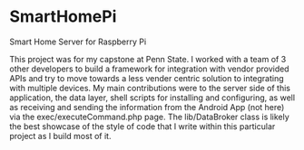 # SmartHomePi
Smart Home Server for Raspberry Pi

This project was for my capstone at Penn State. I worked with a team of 3 other developers to build a framework for integration with vendor provided APIs and try to move towards a less vender centric solution to integrating with multiple devices.
My main contributions were to the server side of this application, the data layer, shell scripts for installing and configuring, as well as receiving and sending the information from the Android App (not here) via the exec/executeCommand.php page. The lib/DataBroker class is likely the best showcase of the style of code that I write within this particular project as I build most of it. 
